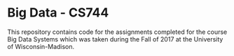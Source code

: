 # Big Data - CS744

This repository contains code for the assignments completed for the course Big Data Systems which was taken during the Fall of 2017 at the University of Wisconsin-Madison.


